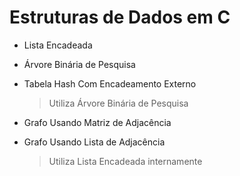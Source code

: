 # Estruturas de Dados em C

- Lista Encadeada

- Árvore Binária de Pesquisa

- Tabela Hash Com Encadeamento Externo

   > Utiliza Árvore Binária de Pesquisa

- Grafo Usando Matriz de Adjacência

- Grafo Usando Lista de Adjacência
   > Utiliza Lista Encadeada internamente

